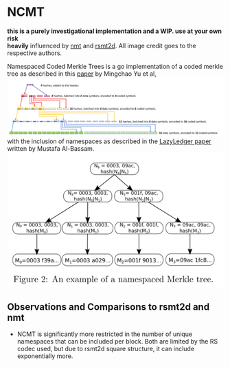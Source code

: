 # NCMT
**this is a purely investigational implementation and a WIP. use at your own risk**  
**heavily** influenced by [nmt](https://github.com/lazyledger/nmt) and [rsmt2d](https://github.com/lazyledger/rsmt2d). All image credit goes to the respective authors.  

Namespaced Coded Merkle Trees is a go implementation of a coded merkle tree as described in this [paper](https://arxiv.org/abs/1910.01247) by Mingchao Yu et al, 
![Coded Merkle Tree](cmt_viz_m_yu_et_al.png)
with the inclusion of namespaces as described in the [LazyLedger paper](https://arxiv.org/abs/1905.09274) written by Mustafa Al-Bassam. 
![namespaced merkle tree](nmt_viz_LL_Mustafa_Al-Bassam.png)

## Observations and Comparisons to rsmt2d and nmt

- NCMT is significantly more restricted in the number of unique namespaces that can be included per block. Both are limited by the RS codec used, but due to rsmt2d square structure, it can include exponentially more.



